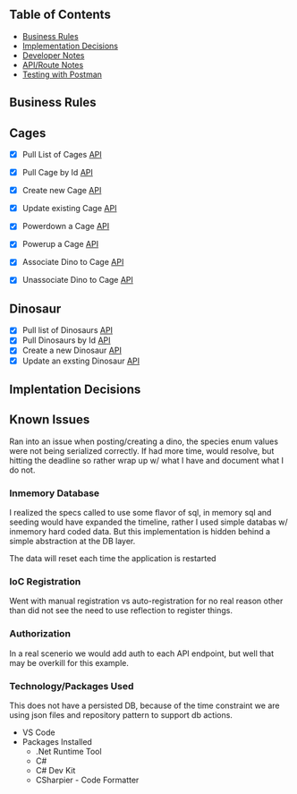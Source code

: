 
## Table of Contents
* [Business Rules](#business-rules)
* [Implementation Decisions](#implentation-decisions)
* [Developer Notes](./docs/DeveloperNotes.md)
* [API/Route Notes](./docs/APINotes.md)
* [Testing with Postman](./docs/PostmanTesting.md)

## Business Rules

## Cages
* [x] Pull List of Cages [API](./docs/APINotes.md#get-all-cages)
* [x] Pull Cage by Id [API](./docs/APINotes.md#get-single-cage)
* [x] Create new Cage [API](./docs/APINotes.md#create-cage)
* [x] Update existing Cage [API](./docs/APINotes.md#edit-cage)
* [x] Powerdown a Cage [API](./docs/APINotes.md#power-down)
* [x] Powerup a Cage [API](./docs/APINotes.md#power-on)
* [x] Associate Dino to Cage [API](./docs/APINotes.md#associate-dinosaur-to-cage)
* [x] Unassociate Dino to Cage [API](./docs/APINotes.md#unassociate-dinosaur-to-cage)


## Dinosaur
* [x] Pull list of Dinosaurs [API](./docs/APINotes.md#get-all-dinosaurs)
* [x] Pull Dinosaurs by Id [API](./docs/APINotes.md#get-single-dinosaur)
* [x] Create a new Dinosaur [API](./docs/APINotes.md#create-dinosaur)
* [x] Update an exsting Dinosaur [API](./docs/APINotes.md#edit-dinosaur)

## Implentation Decisions

## Known Issues
Ran into an issue when posting/creating a dino, the species enum values were not being serialized correctly.  If had more time, would resolve, but hitting the deadline so rather wrap up w/ what I have and document what I do not.

### Inmemory Database
I realized the specs called to use some flavor of sql, in memory sql and seeding would have expanded the timeline, rather I used simple databas w/ inmemory hard coded data. But this implementation is hidden behind a simple abstraction at the DB layer.

The data will reset each time the application is restarted

### IoC Registration
Went with manual registration vs auto-registration for no real reason other than did not see the need to use reflection to register things.

### Authorization
In a real scenerio we would add auth to each API endpoint, but well that may be overkill for this example.

### Technology/Packages Used
This does not have a persisted DB, because of the time constraint we are using json files and repository pattern to support db actions.  

- VS Code
- Packages Installed
    - .Net Runtime Tool 
    - C#
    - C# Dev Kit
    - CSharpier - Code Formatter


